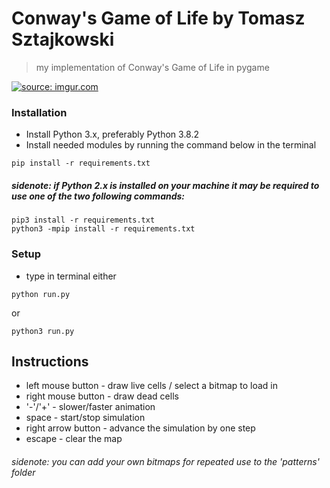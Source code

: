 # Conway's Game of Life by Tomasz Sztajkowski
> my implementation of Conway's Game of Life in pygame

<a href="https://imgur.com/ZwUyCxN"><img src="https://imgur.com/ZwUyCxN.gif" title="source: imgur.com" /></a>

### Installation
- Install Python 3.x, preferably Python 3.8.2
- Install needed modules by running the command below in the terminal
```shell
pip install -r requirements.txt
```
##### sidenote: if Python 2.x is installed on your machine it may be required to use one of the two following commands:
```shell
pip3 install -r requirements.txt
python3 -mpip install -r requirements.txt
```

### Setup

- type in terminal either
```shell
python run.py
```
or
```shell
python3 run.py
```

## Instructions
- left mouse button - draw live cells / select a bitmap to load in
- right mouse button - draw dead cells
- '-'/'+' - slower/faster animation
- space - start/stop simulation
- right arrow button - advance the simulation by one step
- escape - clear the map

###### sidenote: you can add your own bitmaps for repeated use to the 'patterns' folder
#
